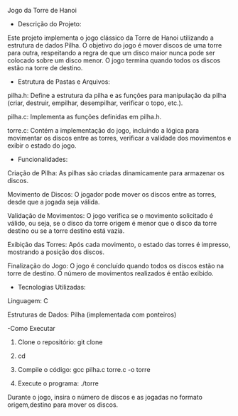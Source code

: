 Jogo da Torre de Hanoi


- Descrição do Projeto:

Este projeto implementa o jogo clássico da Torre de Hanoi utilizando a estrutura de dados Pilha. O objetivo do jogo é mover discos de uma torre para outra, respeitando a regra de que um disco maior nunca pode ser colocado sobre um disco menor. O jogo termina quando todos os discos estão na torre de destino.


- Estrutura de Pastas e Arquivos:


pilha.h: Define a estrutura da pilha e as funções para manipulação da pilha (criar, destruir, empilhar, desempilhar, verificar o topo, etc.).

pilha.c: Implementa as funções definidas em pilha.h.

torre.c: Contém a implementação do jogo, incluindo a lógica para movimentar os discos entre as torres, verificar a validade dos movimentos e exibir o estado do jogo.


- Funcionalidades:
  
Criação de Pilha: As pilhas são criadas dinamicamente para armazenar os discos.

Movimento de Discos: O jogador pode mover os discos entre as torres, desde que a jogada seja válida.

Validação de Movimentos: O jogo verifica se o movimento solicitado é válido, ou seja, se o disco da torre origem é menor que o disco da torre destino ou se a torre destino está vazia.

Exibição das Torres: Após cada movimento, o estado das torres é impresso, mostrando a posição dos discos.

Finalização do Jogo: O jogo é concluído quando todos os discos estão na torre de destino. O número de movimentos realizados é então exibido.


- Tecnologias Utilizadas:


Linguagem: C

Estruturas de Dados: Pilha (implementada com ponteiros)


-Como Executar


1. Clone o repositório: git clone <url-do-repositorio>

2. cd <diretorio-do-repositorio>

3. Compile o código: gcc pilha.c torre.c -o torre

4. Execute o programa: ./torre
   
Durante o jogo, insira o número de discos e as jogadas no formato origem,destino para mover os discos.

